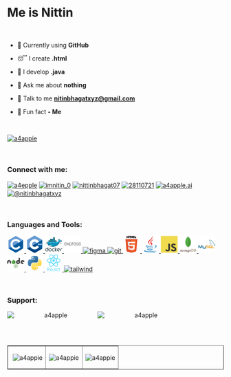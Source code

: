 <h1 align="left">Me is Nittin</h1> <br>

- 🤯 Currently using **GitHub**

- 😴 I create **.html**

- 🫠 I develop **.java**

- 🤧 Ask me about **nothing**

- 🫥 Talk to me **nitinbhagatxyz@gmail.com**

- 💩 Fun fact **- Me**
<br>

<p align="left"> <a href="https://github.com/ryo-ma/github-profile-trophy"><img src="https://github-profile-trophy.vercel.app/?username=a4appie" alt="a4appie" /></a> </p> <br>


<h3 align="left">Connect with me:</h3>
<p align="left">
<a href="https://codepen.io/a4epple" target="blank"><img align="center" src="https://raw.githubusercontent.com/rahuldkjain/github-profile-readme-generator/master/src/images/icons/Social/codepen.svg" alt="a4epple" height="30" width="40" /></a>
<a href="https://twitter.com/imnitin_0" target="blank"><img align="center" src="https://raw.githubusercontent.com/rahuldkjain/github-profile-readme-generator/master/src/images/icons/Social/twitter.svg" alt="imnitin_0" height="30" width="40" /></a>
<a href="https://linkedin.com/in/nittinbhagat07" target="blank"><img align="center" src="https://raw.githubusercontent.com/rahuldkjain/github-profile-readme-generator/master/src/images/icons/Social/linked-in-alt.svg" alt="nittinbhagat07" height="30" width="40" /></a>
<a href="https://stackoverflow.com/users/28110721" target="blank"><img align="center" src="https://raw.githubusercontent.com/rahuldkjain/github-profile-readme-generator/master/src/images/icons/Social/stack-overflow.svg" alt="28110721" height="30" width="40" /></a>
<a href="https://instagram.com/a4apple.ai" target="blank"><img align="center" src="https://raw.githubusercontent.com/rahuldkjain/github-profile-readme-generator/master/src/images/icons/Social/instagram.svg" alt="a4apple.ai" height="30" width="40" /></a>
<a href="https://medium.com/@nitinbhagatxyz" target="blank"><img align="center" src="https://raw.githubusercontent.com/rahuldkjain/github-profile-readme-generator/master/src/images/icons/Social/medium.svg" alt="@nitinbhagatxyz" height="30" width="40" /></a>
</p> <br>

<h3 align="left">Languages and Tools:</h3>
<p align="left"> <a href="https://www.cprogramming.com/" target="_blank" rel="noreferrer"> <img src="https://raw.githubusercontent.com/devicons/devicon/master/icons/c/c-original.svg" alt="c" width="40" height="40"/> </a> <a href="https://www.w3schools.com/cpp/" target="_blank" rel="noreferrer"> <img src="https://raw.githubusercontent.com/devicons/devicon/master/icons/cplusplus/cplusplus-original.svg" alt="cplusplus" width="40" height="40"/> </a> <a href="https://www.docker.com/" target="_blank" rel="noreferrer"> <img src="https://raw.githubusercontent.com/devicons/devicon/master/icons/docker/docker-original-wordmark.svg" alt="docker" width="40" height="40"/> </a> <a href="https://expressjs.com" target="_blank" rel="noreferrer"> <img src="https://raw.githubusercontent.com/devicons/devicon/master/icons/express/express-original-wordmark.svg" alt="express" width="40" height="40"/> </a> <a href="https://www.figma.com/" target="_blank" rel="noreferrer"> <img src="https://www.vectorlogo.zone/logos/figma/figma-icon.svg" alt="figma" width="40" height="40"/> </a> <a href="https://git-scm.com/" target="_blank" rel="noreferrer"> <img src="https://www.vectorlogo.zone/logos/git-scm/git-scm-icon.svg" alt="git" width="40" height="40"/> </a> <a href="https://www.w3.org/html/" target="_blank" rel="noreferrer"> <img src="https://raw.githubusercontent.com/devicons/devicon/master/icons/html5/html5-original-wordmark.svg" alt="html5" width="40" height="40"/> </a> <a href="https://www.java.com" target="_blank" rel="noreferrer"> <img src="https://raw.githubusercontent.com/devicons/devicon/master/icons/java/java-original.svg" alt="java" width="40" height="40"/> </a> <a href="https://developer.mozilla.org/en-US/docs/Web/JavaScript" target="_blank" rel="noreferrer"> <img src="https://raw.githubusercontent.com/devicons/devicon/master/icons/javascript/javascript-original.svg" alt="javascript" width="40" height="40"/> </a> <a href="https://www.mongodb.com/" target="_blank" rel="noreferrer"> <img src="https://raw.githubusercontent.com/devicons/devicon/master/icons/mongodb/mongodb-original-wordmark.svg" alt="mongodb" width="40" height="40"/> </a> <a href="https://www.mysql.com/" target="_blank" rel="noreferrer"> <img src="https://raw.githubusercontent.com/devicons/devicon/master/icons/mysql/mysql-original-wordmark.svg" alt="mysql" width="40" height="40"/> </a> <a href="https://nodejs.org" target="_blank" rel="noreferrer"> <img src="https://raw.githubusercontent.com/devicons/devicon/master/icons/nodejs/nodejs-original-wordmark.svg" alt="nodejs" width="40" height="40"/> </a> <a href="https://www.python.org" target="_blank" rel="noreferrer"> <img src="https://raw.githubusercontent.com/devicons/devicon/master/icons/python/python-original.svg" alt="python" width="40" height="40"/> </a> <a href="https://reactjs.org/" target="_blank" rel="noreferrer"> <img src="https://raw.githubusercontent.com/devicons/devicon/master/icons/react/react-original-wordmark.svg" alt="react" width="40" height="40"/> </a> <a href="https://tailwindcss.com/" target="_blank" rel="noreferrer"> <img src="https://www.vectorlogo.zone/logos/tailwindcss/tailwindcss-icon.svg" alt="tailwind" width="40" height="40"/> </a> </p> <br>


<h3 align="left">Support:</h3>
<center><p><a href="https://www.buymeacoffee.com/a4apple"> <img align="left" src="https://cdn.buymeacoffee.com/buttons/v2/default-yellow.png" height="50" width="210" alt="a4apple" /></a><a href="https://ko-fi.com/a4apple"> <img align="left" src="https://cdn.ko-fi.com/cdn/kofi3.png?v=3" height="50" width="210" alt="a4apple" /></a></p></center>
<p>  
  
  <br>
  <br>
  
<table border="none" padding="5" align="center">
  <tr>
    <br>
    <td>
      <p>&nbsp;<img align="center" src="https://github-readme-stats.vercel.app/api?username=a4appie&show_icons=true&locale=en" alt="a4appie" /></p>
    </td>
    <td>
      <p><img align="center" src="https://github-readme-streak-stats.herokuapp.com/?user=a4appie&" alt="a4appie" /></p>
    </td>
    <td>
      <p><img align="center" src="https://github-readme-stats.vercel.app/api/top-langs?username=a4appie&show_icons=true&locale=en&layout=compact" alt="a4appie" /></p>
    </td>
</tr>
</table>
</p>
